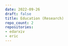 ```yaml
---
date: 2022-09-26
draft: false
title: Education (Research)
repo_count: 2
repositories:
- edarxiv
- eric
---
```



